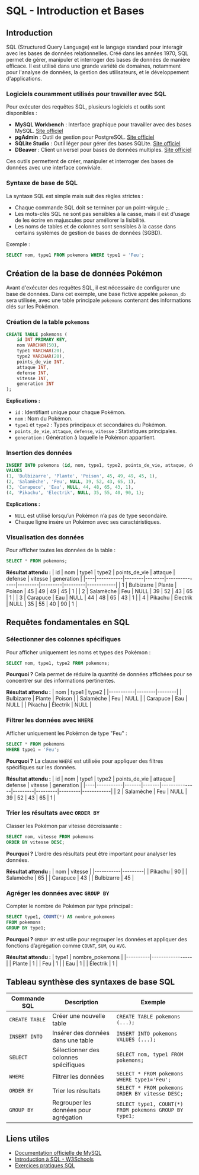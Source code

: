 # SQL - Introduction et Bases

## Introduction

SQL (Structured Query Language) est le langage standard pour interagir avec les bases de données relationnelles. Créé dans les années 1970, SQL permet de gérer, manipuler et interroger des bases de données de manière efficace. Il est utilisé dans une grande variété de domaines, notamment pour l'analyse de données, la gestion des utilisateurs, et le développement d'applications.

### Logiciels couramment utilisés pour travailler avec SQL

Pour exécuter des requêtes SQL, plusieurs logiciels et outils sont disponibles :

- **MySQL Workbench** : Interface graphique pour travailler avec des bases MySQL. [Site officiel](https://dev.mysql.com/downloads/workbench/)
- **pgAdmin** : Outil de gestion pour PostgreSQL. [Site officiel](https://www.pgadmin.org/)
- **SQLite Studio** : Outil léger pour gérer des bases SQLite. [Site officiel](https://sqlitestudio.pl/)
- **DBeaver** : Client universel pour bases de données multiples. [Site officiel](https://dbeaver.io/)

Ces outils permettent de créer, manipuler et interroger des bases de données avec une interface conviviale.

### Syntaxe de base de SQL

La syntaxe SQL est simple mais suit des règles strictes :

- Chaque commande SQL doit se terminer par un point-virgule `;`.
- Les mots-clés SQL ne sont pas sensibles à la casse, mais il est d'usage de les écrire en majuscules pour améliorer la lisibilité.
- Les noms de tables et de colonnes sont sensibles à la casse dans certains systèmes de gestion de bases de données (SGBD).

Exemple :

```sql
SELECT nom, type1 FROM pokemons WHERE type1 = 'Feu';
```

## Création de la base de données Pokémon

Avant d'exécuter des requêtes SQL, il est nécessaire de configurer une base de données. Dans cet exemple, une base fictive appelée `pokemon_db` sera utilisée, avec une table principale `pokemons` contenant des informations clés sur les Pokémon.

### Création de la table `pokemons`

```sql
CREATE TABLE pokemons (
    id INT PRIMARY KEY,
    nom VARCHAR(50),
    type1 VARCHAR(20),
    type2 VARCHAR(20),
    points_de_vie INT,
    attaque INT,
    defense INT,
    vitesse INT,
    generation INT
);
```

**Explications :**
- `id` : Identifiant unique pour chaque Pokémon.
- `nom` : Nom du Pokémon.
- `type1` et `type2` : Types principaux et secondaires du Pokémon.
- `points_de_vie`, `attaque`, `defense`, `vitesse` : Statistiques principales.
- `generation` : Génération à laquelle le Pokémon appartient.

### Insertion des données

```sql
INSERT INTO pokemons (id, nom, type1, type2, points_de_vie, attaque, defense, vitesse, generation)
VALUES
(1, 'Bulbizarre', 'Plante', 'Poison', 45, 49, 49, 45, 1),
(2, 'Salamèche', 'Feu', NULL, 39, 52, 43, 65, 1),
(3, 'Carapuce', 'Eau', NULL, 44, 48, 65, 43, 1),
(4, 'Pikachu', 'Électrik', NULL, 35, 55, 40, 90, 1);
```

**Explications :**
- `NULL` est utilisé lorsqu’un Pokémon n’a pas de type secondaire.
- Chaque ligne insère un Pokémon avec ses caractéristiques.

### Visualisation des données
Pour afficher toutes les données de la table :

```sql
SELECT * FROM pokemons;
```

**Résultat attendu :**
| id | nom       | type1  | type2  | points_de_vie | attaque | defense | vitesse | generation |
|----|-----------|--------|--------|---------------|---------|---------|---------|------------|
| 1  | Bulbizarre | Plante | Poison | 45            | 49      | 49      | 45      | 1          |
| 2  | Salamèche | Feu    | NULL   | 39            | 52      | 43      | 65      | 1          |
| 3  | Carapuce  | Eau    | NULL   | 44            | 48      | 65      | 43      | 1          |
| 4  | Pikachu   | Électrik | NULL  | 35            | 55      | 40      | 90      | 1          |

## Requêtes fondamentales en SQL

### Sélectionner des colonnes spécifiques
Pour afficher uniquement les noms et types des Pokémon :

```sql
SELECT nom, type1, type2 FROM pokemons;
```

**Pourquoi ?** Cela permet de réduire la quantité de données affichées pour se concentrer sur des informations pertinentes.

**Résultat attendu :**
| nom       | type1  | type2  |
|-----------|--------|--------|
| Bulbizarre | Plante | Poison |
| Salamèche | Feu    | NULL   |
| Carapuce  | Eau    | NULL   |
| Pikachu   | Électrik | NULL  |

### Filtrer les données avec `WHERE`
Afficher uniquement les Pokémon de type "Feu" :

```sql
SELECT * FROM pokemons
WHERE type1 = 'Feu';
```

**Pourquoi ?** La clause `WHERE` est utilisée pour appliquer des filtres spécifiques sur les données.

**Résultat attendu :**
| id | nom       | type1 | type2 | points_de_vie | attaque | defense | vitesse | generation |
|----|-----------|-------|-------|---------------|---------|---------|---------|------------|
| 2  | Salamèche | Feu   | NULL  | 39            | 52      | 43      | 65      | 1          |

### Trier les résultats avec `ORDER BY`
Classer les Pokémon par vitesse décroissante :

```sql
SELECT nom, vitesse FROM pokemons
ORDER BY vitesse DESC;
```

**Pourquoi ?** L’ordre des résultats peut être important pour analyser les données.

**Résultat attendu :**
| nom       | vitesse |
|-----------|---------|
| Pikachu   | 90      |
| Salamèche | 65      |
| Carapuce  | 43      |
| Bulbizarre | 45     |

### Agréger les données avec `GROUP BY`
Compter le nombre de Pokémon par type principal :

```sql
SELECT type1, COUNT(*) AS nombre_pokemons
FROM pokemons
GROUP BY type1;
```

**Pourquoi ?** `GROUP BY` est utile pour regrouper les données et appliquer des fonctions d’agrégation comme `COUNT`, `SUM`, ou `AVG`.

**Résultat attendu :**
| type1    | nombre_pokemons |
|----------|-----------------|
| Plante   | 1               |
| Feu      | 1               |
| Eau      | 1               |
| Électrik | 1               |

## Tableau synthèse des syntaxes de base SQL

| Commande SQL     | Description                                   | Exemple                                    |
|------------------|-----------------------------------------------|-------------------------------------------|
| `CREATE TABLE`   | Créer une nouvelle table                     | `CREATE TABLE pokemons (...);`           |
| `INSERT INTO`    | Insérer des données dans une table           | `INSERT INTO pokemons VALUES (...);`     |
| `SELECT`         | Sélectionner des colonnes spécifiques         | `SELECT nom, type1 FROM pokemons;`       |
| `WHERE`          | Filtrer les données                          | `SELECT * FROM pokemons WHERE type1='Feu';` |
| `ORDER BY`       | Trier les résultats                          | `SELECT * FROM pokemons ORDER BY vitesse DESC;` |
| `GROUP BY`       | Regrouper les données pour agrégation        | `SELECT type1, COUNT(*) FROM pokemons GROUP BY type1;` |

## Liens utiles

- [Documentation officielle de MySQL](https://dev.mysql.com/doc/)
- [Introduction à SQL - W3Schools](https://www.w3schools.com/sql/)
- [Exercices pratiques SQL](https://www.sql-ex.fr/)
